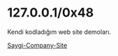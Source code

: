 # 127.0.0.1/0x48
Kendi kodladığım web site demoları.

[Saygi-Company-Site](https://huseyin0x48.github.io/Saygi-Company-Site)
